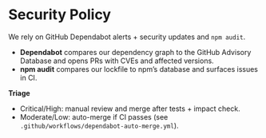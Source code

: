 # Security Policy

We rely on GitHub Dependabot alerts + security updates and `npm audit`.
- **Dependabot** compares our dependency graph to the GitHub Advisory Database and opens PRs with CVEs and affected versions.
- **npm audit** compares our lockfile to npm’s database and surfaces issues in CI.

**Triage**
- Critical/High: manual review and merge after tests + impact check.
- Moderate/Low: auto-merge if CI passes (see `.github/workflows/dependabot-auto-merge.yml`).
